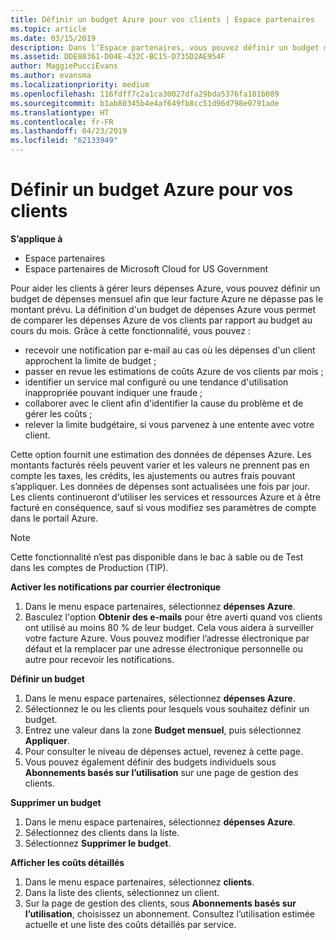 ```yaml
---
title: Définir un budget Azure pour vos clients | Espace partenaires
ms.topic: article
ms.date: 03/15/2019
description: Dans l’Espace partenaires, vous pouvez définir un budget mensuel par client afin que leur facture Azure ne les surprenne pas à la fin du mois.
ms.assetid: DDE80361-D04E-432C-BC15-D735D2AE954F
author: MaggiePucciEvans
ms.author: evansma
ms.localizationpriority: medium
ms.openlocfilehash: 116fdff7c2a1ca30027dfa29bda5376fa101b089
ms.sourcegitcommit: b1ab80345b4e4af649fb8cc51d96d798e0791ade
ms.translationtype: HT
ms.contentlocale: fr-FR
ms.lasthandoff: 04/23/2019
ms.locfileid: "62133949"
---
```

# <a name="set-an-azure-spending-budget-for-your-customers"></a>Définir un budget Azure pour vos clients

**S’applique à**

-  Espace partenaires
-  Espace partenaires de Microsoft Cloud for US Government

Pour aider les clients à gérer leurs dépenses Azure, vous pouvez définir un budget de dépenses mensuel afin que leur facture Azure ne dépasse pas le montant prévu. La définition d'un budget de dépenses Azure vous permet de comparer les dépenses Azure de vos clients par rapport au budget au cours du mois. Grâce à cette fonctionnalité, vous pouvez : 

-   recevoir une notification par e-mail au cas où les dépenses d'un client approchent la limite de budget ;
-   passer en revue les estimations de coûts Azure de vos clients par mois ;
-   identifier un service mal configuré ou une tendance d'utilisation inappropriée pouvant indiquer une fraude ;
-   collaborer avec le client afin d'identifier la cause du problème et de gérer les coûts ;
-   relever la limite budgétaire, si vous parvenez à une entente avec votre client.

Cette option fournit une estimation des données de dépenses Azure. Les montants facturés réels peuvent varier et les valeurs ne prennent pas en compte les taxes, les crédits, les ajustements ou autres frais pouvant s’appliquer. Les données de dépenses sont actualisées une fois par jour. Les clients continueront d'utiliser les services et ressources Azure et à être facturé en conséquence, sauf si vous modifiez ses paramètres de compte dans le portail Azure. 

> [!NOTE]  
> Cette fonctionnalité n’est pas disponible dans le bac à sable ou de Test dans les comptes de Production (TIP).

**Activer les notifications par courrier électronique**
1.  Dans le menu espace partenaires, sélectionnez **dépenses Azure**.
2.  Basculez l'option **Obtenir des e-mails** pour être averti quand vos clients ont utilisé au moins 80 % de leur budget. Cela vous aidera à surveiller votre facture&nbsp;Azure. Vous pouvez modifier l’adresse électronique par défaut et la remplacer par une adresse électronique personnelle ou autre pour recevoir les notifications.

**Définir un budget**
1.  Dans le menu espace partenaires, sélectionnez **dépenses Azure**.
2.  Sélectionnez le ou les clients pour lesquels vous souhaitez définir un budget. 
3. Entrez une valeur dans la zone **Budget mensuel**, puis sélectionnez **Appliquer**.
4.  Pour consulter le niveau de dépenses actuel, revenez à cette page.
5.  Vous pouvez également définir des budgets individuels sous **Abonnements basés sur l’utilisation** sur une page de gestion des clients.

**Supprimer un budget**
1.  Dans le menu espace partenaires, sélectionnez **dépenses Azure**.
2.  Sélectionnez des clients dans la liste.
3.  Sélectionnez **Supprimer le budget**.

**Afficher les coûts détaillés**
1.  Dans le menu espace partenaires, sélectionnez **clients**.
2.  Dans la liste des clients, sélectionnez un client.
3.  Sur la page de gestion des clients, sous **Abonnements basés sur l’utilisation**, choisissez un abonnement. Consultez l’utilisation estimée actuelle et une liste des coûts détaillés par service.


 

 



